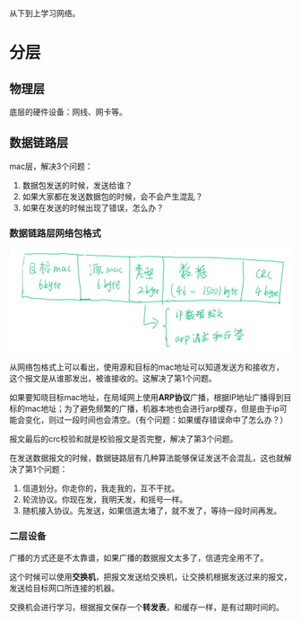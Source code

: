 从下到上学习网络。

# 分层

## 物理层

底层的硬件设备：网线、网卡等。

## 数据链路层

mac层，解决3个问题：

1. 数据包发送的时候，发送给谁？
2. 如果大家都在发送数据包的时候，会不会产生混乱？
3. 如果在发送的时候出现了错误，怎么办？

### 数据链路层网络包格式

![网络包格式](数据链路层/网络包格式.png)

从网络包格式上可以看出，使用源和目标的mac地址可以知道发送方和接收方，这个报文是从谁那发出，被谁接收的。这解决了第1个问题。

如果要知晓目标mac地址，在局域网上使用**ARP协议**广播，根据IP地址广播得到目标的mac地址；为了避免频繁的广播，机器本地也会进行arp缓存，但是由于ip可能会变化，则过一段时间也会清空。（有个问题：如果缓存错误命中了怎么办？）

报文最后的crc校验和就是校验报文是否完整，解决了第3个问题。

在发送数据报文的时候，数据链路层有几种算法能够保证发送不会混乱，这也就解决了第1个问题：

1. 信道划分。你走你的，我走我的，互不干扰。
2. 轮流协议。你现在发，我明天发，和摇号一样。
3. 随机接入协议。先发送，如果信道太堵了，就不发了，等待一段时间再发。

### 二层设备

广播的方式还是不太靠谱，如果广播的数据报文太多了，信道完全用不了。

这个时候可以使用**交换机**，把报文发送给交换机，让交换机根据发送过来的报文，发送给目标网口所连接的机器。

交换机会进行学习，根据报文保存一个**转发表**，和缓存一样，是有过期时间的。